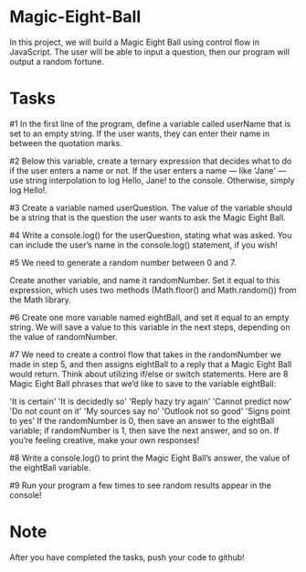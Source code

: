 # Magic-Eight-Ball
In this project, we will build a Magic Eight Ball using control flow in JavaScript. The user will be able to input a question, then our program will output a random fortune.

# Tasks
#1 In the first line of the program, define a variable called userName that is set to an empty string.
If the user wants, they can enter their name in between the quotation marks.

#2 Below this variable, create a ternary expression that decides what to do if the user enters a name or not. If the user enters a name — like 'Jane' — use string interpolation to log Hello, Jane! to the console. Otherwise, simply log Hello!.

#3 Create a variable named userQuestion. The value of the variable should be a string that is the question the user wants to ask the Magic Eight Ball.

#4 Write a console.log() for the userQuestion, stating what was asked. You can include the user’s name in the console.log() statement, if you wish!

#5 We need to generate a random number between 0 and 7.

Create another variable, and name it randomNumber. Set it equal to this expression, which uses two methods (Math.floor() and Math.random()) from the Math library.

#6 Create one more variable named eightBall, and set it equal to an empty string. We will save a value to this variable in the next steps, depending on the value of randomNumber.

#7 We need to create a control flow that takes in the randomNumber we made in step 5, and then assigns eightBall to a reply that a Magic Eight Ball would return. Think about utilizing if/else or switch statements. Here are 8 Magic Eight Ball phrases that we’d like to save to the variable eightBall:

'It is certain'
'It is decidedly so'
'Reply hazy try again'
'Cannot predict now'
'Do not count on it'
'My sources say no'
'Outlook not so good'
'Signs point to yes'
If the randomNumber is 0, then save an answer to the eightBall variable; if randomNumber is 1, then save the next answer, and so on. If you’re feeling creative, make your own responses!

#8 Write a console.log() to print the Magic Eight Ball’s answer, the value of the eightBall variable.

#9 Run your program a few times to see random results appear in the console!

# Note
After you have completed the tasks, push your code to github!
